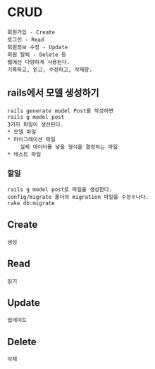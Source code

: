 # CRUD
    회원가입 - Create
    로그인 - Read
    회원정보 수정 - Update
    회원 탈퇴 - Delete 등 
    웹에선 다양하게 사용된다.
    기록하고, 읽고, 수정하고, 삭제함.

## rails에서 모델 생성하기
    rails generate model Post를 작성하면
    rails g model post
    3가지 파일이 생선된다.
    * 모델 파일
    * 마이그레이션 파일
        실제 데이터를 넣을 형식을 결정하는 파일
    * 테스트 파일

### 할일 
    rails g model post로 파일을 생성한다.
    config/migrate 폴더의 migration 파일을 수정ㅎ나다.
    rake db:migrate


## Create
    생성
## Read
    읽기
## Update
    업데이트
## Delete
    삭제
